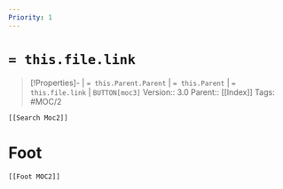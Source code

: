 ```yaml
---
Priority: 1
---
```

# `= this.file.link` 
>[!Properties]- | `= this.Parent.Parent` | `= this.Parent` | `= this.file.link` | `BUTTON[moc3]`
>Version:: 3.0
>Parent:: [[Index]]
> Tags: #MOC/2
```meta-bind-embed
[[Search Moc2]]
```







# Foot
```meta-bind-embed
[[Foot MOC2]]
```